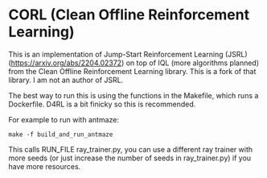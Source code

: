 # CORL (Clean Offline Reinforcement Learning)

This is an implementation of Jump-Start Reinforcement Learning (JSRL) (https://arxiv.org/abs/2204.02372) on top of IQL (more algorithms planned) from the Clean Offline Reinforcement Learning library. This is a fork of that library. I am not an author of JSRL.

The best way to run this is using the functions in the Makefile, which runs a Dockerfile. D4RL is a bit finicky so this is recommended.

For example to run with antmaze:
```
make -f build_and_run_antmaze
```

This calls RUN_FILE ray_trainer.py, you can use a different ray trainer with more seeds (or just increase the number of seeds in ray_trainer.py) if you have more resources.
